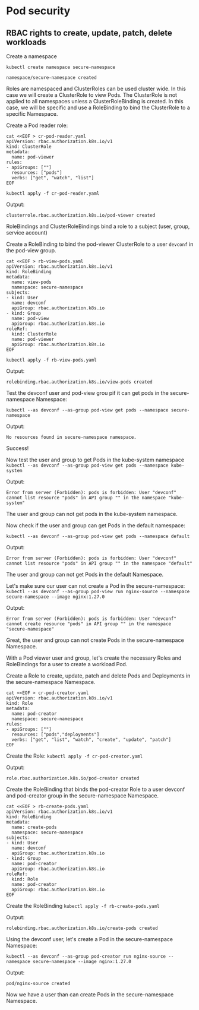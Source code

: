 # Pod security
## RBAC rights to create, update, patch, delete workloads 

Create a namespace

`kubectl create namespace secure-namespace`

```shell
namespace/secure-namespace created
```


Roles are namespaced and ClusterRoles can be used cluster wide. In this case we will create a ClusterRole to view Pods.
The ClusterRole is not applied to all namespaces unless a ClusterRoleBinding is created.
In this case, we will be specific and use a RoleBinding to bind the ClusterRole to a specific Namespace.

Create a Pod reader role:

```shell
cat <<EOF > cr-pod-reader.yaml
apiVersion: rbac.authorization.k8s.io/v1
kind: ClusterRole
metadata:
  name: pod-viewer
rules:
- apiGroups: [""]
  resources: ["pods"]
  verbs: ["get", "watch", "list"]
EOF
```

`kubectl apply -f cr-pod-reader.yaml`

Output:
```shell
clusterrole.rbac.authorization.k8s.io/pod-viewer created
```

RoleBindings and ClusterRoleBindings bind a role to a subject (user, group, service account)

Create a RoleBinding to bind the pod-viewer ClusterRole to a user `devconf` in the pod-view group.

```shell
cat <<EOF > rb-view-pods.yaml
apiVersion: rbac.authorization.k8s.io/v1
kind: RoleBinding
metadata:
  name: view-pods
  namespace: secure-namespace
subjects:
- kind: User
  name: devconf
  apiGroup: rbac.authorization.k8s.io
- kind: Group
  name: pod-view
  apiGroup: rbac.authorization.k8s.io
roleRef:
  kind: ClusterRole
  name: pod-viewer
  apiGroup: rbac.authorization.k8s.io
EOF
```

`kubectl apply -f rb-view-pods.yaml`

Output:
```shell
rolebinding.rbac.authorization.k8s.io/view-pods created
```

Test the devconf user and pod-view grou pif it can get pods in the secure-namespace Namespace:

`kubectl --as devconf --as-group pod-view get pods --namespace secure-namespace`

Output:
```shell
No resources found in secure-namespace namespace.
```
Success!

Now test the user and group to get Pods in the kube-system namespace
`kubectl --as devconf --as-group pod-view get pods --namespace kube-system`

Output:
```shell
Error from server (Forbidden): pods is forbidden: User "devconf" cannot list resource "pods" in API group "" in the namespace "kube-system"
```
The user and group can not get pods in the kube-system namespace.

Now check if the user and group can get Pods in the default namespace:

`kubectl --as devconf --as-group pod-view get pods --namespace default`

Output:
```shell
Error from server (Forbidden): pods is forbidden: User "devconf" cannot list resource "pods" in API group "" in the namespace "default"
```

The user and group can not get Pods in the default Namespace.

Let's make sure our user can not create a Pod in the secure-namespace:
`kubectl --as devconf --as-group pod-view run nginx-source --namespace secure-namespace --image nginx:1.27.0`

Output:
```shell
Error from server (Forbidden): pods is forbidden: User "devconf" cannot create resource "pods" in API group "" in the namespace "secure-namespace"
```
Great, the user and group can not create Pods in the secure-namespace Namespace.

With a Pod viewer user and group, let's create the necessary Roles and RoleBindings for a user to create a workload Pod.

Create a Role to create, update, patch and delete Pods and Deployments in the secure-namespace Namespace.

```shell
cat <<EOF > cr-pod-creator.yaml
apiVersion: rbac.authorization.k8s.io/v1
kind: Role
metadata:
  name: pod-creator
  namespace: secure-namespace
rules:
- apiGroups: [""]
  resources: ["pods","deployments"]
  verbs: ["get", "list", "watch", "create", "update", "patch"]
EOF
```

Create the Role:
`kubectl apply -f cr-pod-creator.yaml`

Output:
```shell
role.rbac.authorization.k8s.io/pod-creator created
```

Create the RoleBinding that binds the pod-creator Role to a user devconf and pod-creator group in the secure-namespace Namespace.

```shell
cat <<EOF > rb-create-pods.yaml
apiVersion: rbac.authorization.k8s.io/v1
kind: RoleBinding
metadata:
  name: create-pods
  namespace: secure-namespace
subjects:
- kind: User
  name: devconf
  apiGroup: rbac.authorization.k8s.io
- kind: Group
  name: pod-creator
  apiGroup: rbac.authorization.k8s.io
roleRef:
  kind: Role
  name: pod-creator
  apiGroup: rbac.authorization.k8s.io
EOF
```

Create the RoleBinding
`kubectl apply -f rb-create-pods.yaml`

Output:
```shell
rolebinding.rbac.authorization.k8s.io/create-pods created
```

Using the devconf user, let's create a Pod in the secure-namespace Namespace:

`kubectl --as devconf --as-group pod-creator run nginx-source --namespace secure-namespace --image nginx:1.27.0`

Output:
```shell
pod/nginx-source created
```
Now we have a user than can create Pods in the secure-namespace Namespace.

